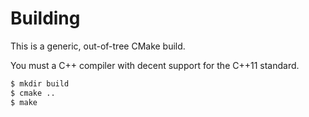 # Building

This is a generic, out-of-tree CMake build.

You must a C++ compiler with decent support for the C++11 standard.

```bash
$ mkdir build
$ cmake ..
$ make
```
